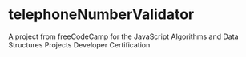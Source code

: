 # telephoneNumberValidator
A project from freeCodeCamp for the JavaScript Algorithms and Data Structures Projects Developer Certification
